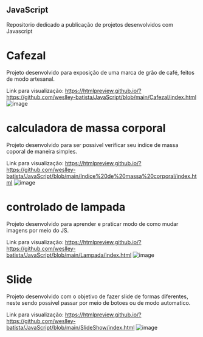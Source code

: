 ## JavaScript
Repositorio dedicado a publicação de projetos desenvolvidos com Javascript

# Cafezal
Projeto desenvolvido para exposição de uma marca de grão de café, feitos de modo artesanal.

Link para visualização: https://htmlpreview.github.io/?https://github.com/weslley-batista/JavaScript/blob/main/Cafezal/index.html
![image](https://user-images.githubusercontent.com/55666691/181678278-ea3b511a-f28a-4b8f-aab9-2670dc54d2fd.png)

# calculadora de massa corporal
Projeto desenvolvido para ser possivel verificar seu indice de massa coporal de maneira simples.

Link para visualização: https://htmlpreview.github.io/?https://github.com/weslley-batista/JavaScript/blob/main/Indice%20de%20massa%20corporal/index.html
![image](https://user-images.githubusercontent.com/55666691/181678633-b7c1863a-8959-41c5-a113-d7d8532ede6c.png)


# controlado de lampada
Projeto desenvolvido para aprender e praticar modo de como mudar imagens por meio do JS.

Link para visualização: https://htmlpreview.github.io/?https://github.com/weslley-batista/JavaScript/blob/main/Lampada/index.html
![image](https://user-images.githubusercontent.com/55666691/181678987-91ef712d-48d8-4625-a5da-851edc2d8185.png)


# Slide
Projeto desenvolvido com o objetivo de fazer slide de formas diferentes, neste sendo possivel passar por meio de botoes ou de modo automatico.

Link para visualização: https://htmlpreview.github.io/?https://github.com/weslley-batista/JavaScript/blob/main/SlideShow/index.html
![image](https://user-images.githubusercontent.com/55666691/181678760-17773c4f-5739-41db-9e6f-2f157dade273.png)
